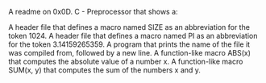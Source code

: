 A readme on 0x0D. C - Preprocessor
that shows a:

A header file that defines a macro named SIZE as an abbreviation for the token 1024. A header file that defines a macro named PI as an abbreviation for the token 3.14159265359. A program that prints the name of the file it was compiled from, followed by a new line. A function-like macro ABS(x) that computes the absolute value of a number x. A function-like macro SUM(x, y) that computes the sum of the numbers x and y.
